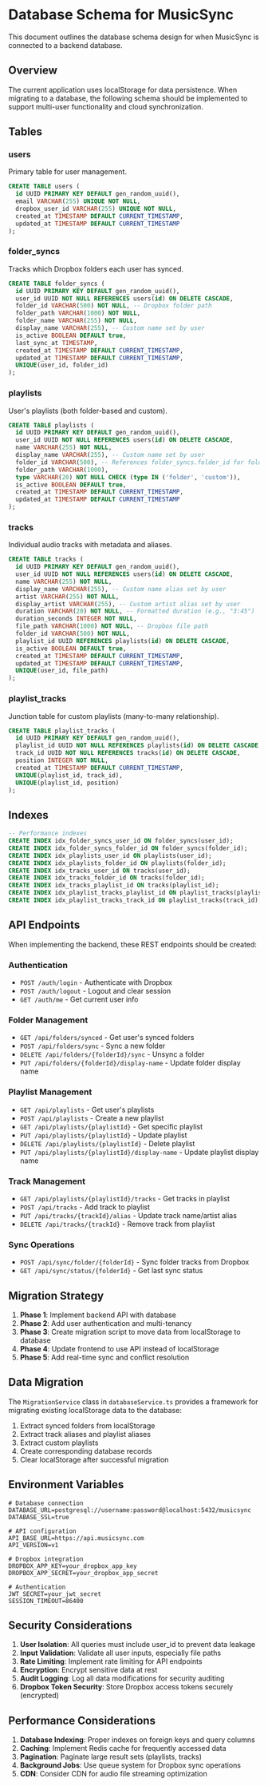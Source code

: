 # Database Schema for MusicSync

This document outlines the database schema design for when MusicSync is connected to a backend database.

## Overview

The current application uses localStorage for data persistence. When migrating to a database, the following schema should be implemented to support multi-user functionality and cloud synchronization.

## Tables

### users
Primary table for user management.

```sql
CREATE TABLE users (
  id UUID PRIMARY KEY DEFAULT gen_random_uuid(),
  email VARCHAR(255) UNIQUE NOT NULL,
  dropbox_user_id VARCHAR(255) UNIQUE NOT NULL,
  created_at TIMESTAMP DEFAULT CURRENT_TIMESTAMP,
  updated_at TIMESTAMP DEFAULT CURRENT_TIMESTAMP
);
```

### folder_syncs
Tracks which Dropbox folders each user has synced.

```sql
CREATE TABLE folder_syncs (
  id UUID PRIMARY KEY DEFAULT gen_random_uuid(),
  user_id UUID NOT NULL REFERENCES users(id) ON DELETE CASCADE,
  folder_id VARCHAR(500) NOT NULL, -- Dropbox folder path
  folder_path VARCHAR(1000) NOT NULL,
  folder_name VARCHAR(255) NOT NULL,
  display_name VARCHAR(255), -- Custom name set by user
  is_active BOOLEAN DEFAULT true,
  last_sync_at TIMESTAMP,
  created_at TIMESTAMP DEFAULT CURRENT_TIMESTAMP,
  updated_at TIMESTAMP DEFAULT CURRENT_TIMESTAMP,
  UNIQUE(user_id, folder_id)
);
```

### playlists
User's playlists (both folder-based and custom).

```sql
CREATE TABLE playlists (
  id UUID PRIMARY KEY DEFAULT gen_random_uuid(),
  user_id UUID NOT NULL REFERENCES users(id) ON DELETE CASCADE,
  name VARCHAR(255) NOT NULL,
  display_name VARCHAR(255), -- Custom name set by user
  folder_id VARCHAR(500), -- References folder_syncs.folder_id for folder-based playlists
  folder_path VARCHAR(1000),
  type VARCHAR(20) NOT NULL CHECK (type IN ('folder', 'custom')),
  is_active BOOLEAN DEFAULT true,
  created_at TIMESTAMP DEFAULT CURRENT_TIMESTAMP,
  updated_at TIMESTAMP DEFAULT CURRENT_TIMESTAMP
);
```

### tracks
Individual audio tracks with metadata and aliases.

```sql
CREATE TABLE tracks (
  id UUID PRIMARY KEY DEFAULT gen_random_uuid(),
  user_id UUID NOT NULL REFERENCES users(id) ON DELETE CASCADE,
  name VARCHAR(255) NOT NULL,
  display_name VARCHAR(255), -- Custom name alias set by user
  artist VARCHAR(255) NOT NULL,
  display_artist VARCHAR(255), -- Custom artist alias set by user
  duration VARCHAR(20) NOT NULL, -- Formatted duration (e.g., "3:45")
  duration_seconds INTEGER NOT NULL,
  file_path VARCHAR(1000) NOT NULL, -- Dropbox file path
  folder_id VARCHAR(500) NOT NULL,
  playlist_id UUID REFERENCES playlists(id) ON DELETE CASCADE,
  is_active BOOLEAN DEFAULT true,
  created_at TIMESTAMP DEFAULT CURRENT_TIMESTAMP,
  updated_at TIMESTAMP DEFAULT CURRENT_TIMESTAMP,
  UNIQUE(user_id, file_path)
);
```

### playlist_tracks
Junction table for custom playlists (many-to-many relationship).

```sql
CREATE TABLE playlist_tracks (
  id UUID PRIMARY KEY DEFAULT gen_random_uuid(),
  playlist_id UUID NOT NULL REFERENCES playlists(id) ON DELETE CASCADE,
  track_id UUID NOT NULL REFERENCES tracks(id) ON DELETE CASCADE,
  position INTEGER NOT NULL,
  created_at TIMESTAMP DEFAULT CURRENT_TIMESTAMP,
  UNIQUE(playlist_id, track_id),
  UNIQUE(playlist_id, position)
);
```

## Indexes

```sql
-- Performance indexes
CREATE INDEX idx_folder_syncs_user_id ON folder_syncs(user_id);
CREATE INDEX idx_folder_syncs_folder_id ON folder_syncs(folder_id);
CREATE INDEX idx_playlists_user_id ON playlists(user_id);
CREATE INDEX idx_playlists_folder_id ON playlists(folder_id);
CREATE INDEX idx_tracks_user_id ON tracks(user_id);
CREATE INDEX idx_tracks_folder_id ON tracks(folder_id);
CREATE INDEX idx_tracks_playlist_id ON tracks(playlist_id);
CREATE INDEX idx_playlist_tracks_playlist_id ON playlist_tracks(playlist_id);
CREATE INDEX idx_playlist_tracks_track_id ON playlist_tracks(track_id);
```

## API Endpoints

When implementing the backend, these REST endpoints should be created:

### Authentication
- `POST /auth/login` - Authenticate with Dropbox
- `POST /auth/logout` - Logout and clear session
- `GET /auth/me` - Get current user info

### Folder Management
- `GET /api/folders/synced` - Get user's synced folders
- `POST /api/folders/sync` - Sync a new folder
- `DELETE /api/folders/{folderId}/sync` - Unsync a folder
- `PUT /api/folders/{folderId}/display-name` - Update folder display name

### Playlist Management
- `GET /api/playlists` - Get user's playlists
- `POST /api/playlists` - Create a new playlist
- `GET /api/playlists/{playlistId}` - Get specific playlist
- `PUT /api/playlists/{playlistId}` - Update playlist
- `DELETE /api/playlists/{playlistId}` - Delete playlist
- `PUT /api/playlists/{playlistId}/display-name` - Update playlist display name

### Track Management
- `GET /api/playlists/{playlistId}/tracks` - Get tracks in playlist
- `POST /api/tracks` - Add track to playlist
- `PUT /api/tracks/{trackId}/alias` - Update track name/artist alias
- `DELETE /api/tracks/{trackId}` - Remove track from playlist

### Sync Operations
- `POST /api/sync/folder/{folderId}` - Sync folder tracks from Dropbox
- `GET /api/sync/status/{folderId}` - Get last sync status

## Migration Strategy

1. **Phase 1**: Implement backend API with database
2. **Phase 2**: Add user authentication and multi-tenancy
3. **Phase 3**: Create migration script to move data from localStorage to database
4. **Phase 4**: Update frontend to use API instead of localStorage
5. **Phase 5**: Add real-time sync and conflict resolution

## Data Migration

The `MigrationService` class in `databaseService.ts` provides a framework for migrating existing localStorage data to the database:

1. Extract synced folders from localStorage
2. Extract track aliases and playlist aliases
3. Extract custom playlists
4. Create corresponding database records
5. Clear localStorage after successful migration

## Environment Variables

```env
# Database connection
DATABASE_URL=postgresql://username:password@localhost:5432/musicsync
DATABASE_SSL=true

# API configuration
API_BASE_URL=https://api.musicsync.com
API_VERSION=v1

# Dropbox integration
DROPBOX_APP_KEY=your_dropbox_app_key
DROPBOX_APP_SECRET=your_dropbox_app_secret

# Authentication
JWT_SECRET=your_jwt_secret
SESSION_TIMEOUT=86400
```

## Security Considerations

1. **User Isolation**: All queries must include user_id to prevent data leakage
2. **Input Validation**: Validate all user inputs, especially file paths
3. **Rate Limiting**: Implement rate limiting for API endpoints
4. **Encryption**: Encrypt sensitive data at rest
5. **Audit Logging**: Log all data modifications for security auditing
6. **Dropbox Token Security**: Store Dropbox access tokens securely (encrypted)

## Performance Considerations

1. **Database Indexing**: Proper indexes on foreign keys and query columns
2. **Caching**: Implement Redis cache for frequently accessed data
3. **Pagination**: Paginate large result sets (playlists, tracks)
4. **Background Jobs**: Use queue system for Dropbox sync operations
5. **CDN**: Consider CDN for audio file streaming optimization